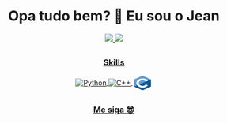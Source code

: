 <div align="center">
  <h1>Opa tudo bem? 👋 Eu sou o Jean</h1>
</div>

<div align="center">
  <a href="https://github.com/jeanhardzz">
  <img height="180em" src="https://github-readme-stats.vercel.app/api?username=jeanhardzz&show_icons=true&theme=swift&include_all_commits=true&count_private=true"/>
  <img height="180em" src="https://github-readme-stats.vercel.app/api/top-langs/?username=jeanhardzz&layout=compact&langs_count=7&theme=swift"/>
</div>

 ##

<div align="center" style="display: inline_block">
  <h3>Skills</h3>
  <img align="center" alt="Python" height="30" width="40" src="https://cdn.jsdelivr.net/gh/devicons/devicon/icons/python/python-original.svg">
  <img align="center" alt="C++" height="30" width="40" src="https://cdn.jsdelivr.net/gh/devicons/devicon/icons/cplusplus/cplusplus-original.svg">
  <img align="center" alt="C++" height="30" width="40" src="https://github.com/devicons/devicon/blob/master/icons/c/c-original.svg">  
</div>

##

<div align="center" style="display: inline_block">
  <h3>Me siga 😎</h3>
  <a href="https://www.linkedin.com/in/jean-lucas-almeida-mota-957b0b152/"><img align="center" src="https://img.shields.io/badge/LinkedIn-0077B5?style=for-the-badge&logo=linkedin&logoColor=white" alt=""></a>
  <a href="https://www.linkedin.com/in/jean-lucas-almeida-mota-957b0b152/"><img align="center" src="https://img.shields.io/badge/Codeforces-445f9d?style=for-the-badge&logo=Codeforces&logoColor=whiteg" alt=""/></a>
  <a href="mailto:jean.lk@hotmail.com"><img align="center" src="https://img.shields.io/badge/Microsoft_Outlook-0078D4?style=for-the-badge&logo=microsoft-outlook&logoColor=white" alt=""/></a>
  
</div>
  



